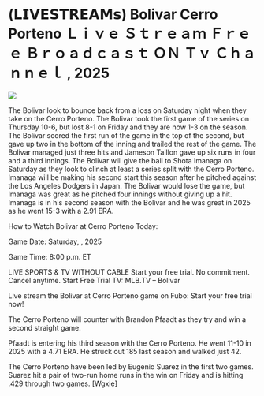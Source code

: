 # (𝗟𝗜𝗩𝗘𝗦𝗧𝗥𝗘𝗔𝗠𝘀) Bolivar Cerro Porteno Ｌｉｖｅ Ｓｔｒｅａｍ Ｆｒｅｅ Ｂｒｏａｄｃａｓｔ ＯＮ Ｔｖ Ｃｈａｎｎｅｌ , 2025  
  
  
[![](https://i.imgur.com/qSNzIqt.png)](https://movie.rssnews.media/SlpUCDQ.php)  
  
The Bolivar look to bounce back from a loss on Saturday night when they take on the Cerro Porteno. The Bolivar took the first game of the series on Thursday 10-6, but lost 8-1 on Friday and they are now 1-3 on the season. The Bolivar scored the first run of the game in the top of the second, but gave up two in the bottom of the inning and trailed the rest of the game. The Bolivar managed just three hits and Jameson Taillon gave up six runs in four and a third innings. The Bolivar will give the ball to Shota Imanaga on Saturday as they look to clinch at least a series split with the Cerro Porteno. Imanaga will be making his second start this season after he pitched against the Los Angeles Dodgers in Japan. The Bolivar would lose the game, but Imanaga was great as he pitched four innings without giving up a hit. Imanaga is in his second season with the Bolivar and he was great in 2025 as he went 15-3 with a 2.91 ERA.

How to Watch Bolivar at Cerro Porteno Today:

Game Date: Saturday, , 2025

Game Time: 8:00 p.m. ET

LIVE SPORTS & TV WITHOUT CABLE
Start your free trial. No commitment. Cancel anytime.
Start Free Trial
TV: MLB.TV – Bolivar

Live stream the Bolivar at Cerro Porteno game on Fubo: Start your free trial now!

The Cerro Porteno will counter with Brandon Pfaadt as they try and win a second straight game.

Pfaadt is entering his third season with the Cerro Porteno. He went 11-10 in 2025 with a 4.71 ERA. He struck out 185 last season and walked just 42.

The Cerro Porteno have been led by Eugenio Suarez in the first two games. Suarez hit a pair of two-run home runs in the win on Friday and is hitting .429 through two games. [Wgxie]